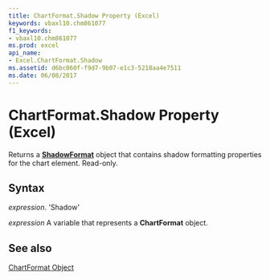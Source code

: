 ```yaml
---
title: ChartFormat.Shadow Property (Excel)
keywords: vbaxl10.chm861077
f1_keywords:
- vbaxl10.chm861077
ms.prod: excel
api_name:
- Excel.ChartFormat.Shadow
ms.assetid: d6bc060f-f9d7-9b07-e1c3-5218aa4e7511
ms.date: 06/08/2017
---
```



# ChartFormat.Shadow Property (Excel)

Returns a  **[ShadowFormat](Excel.ShadowFormat.md)** object that contains shadow formatting properties for the chart element. Read-only.


## Syntax

 _expression_. 'Shadow'

 _expression_ A variable that represents a **ChartFormat** object.


## See also


[ChartFormat Object](Excel.ChartFormat.md)


